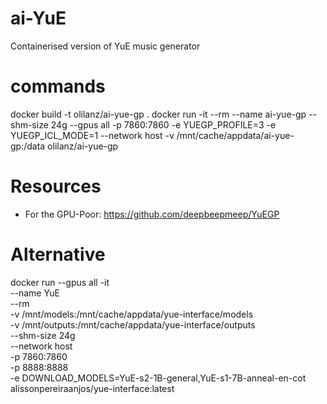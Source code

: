 # ai-YuE
Containerised version of YuE music generator

# commands
docker build -t olilanz/ai-yue-gp .
docker run -it --rm --name ai-yue-gp --shm-size 24g --gpus all -p 7860:7860  -e YUEGP_PROFILE=3 -e YUEGP_ICL_MODE=1 --network host -v /mnt/cache/appdata/ai-yue-gp:/data olilanz/ai-yue-gp

# Resources
* For the GPU-Poor: https://github.com/deepbeepmeep/YuEGP

# Alternative

docker run --gpus all -it \
  --name YuE \
  --rm \
  -v /mnt/models:/mnt/cache/appdata/yue-interface/models \
  -v /mnt/outputs:/mnt/cache/appdata/yue-interface/outputs \
  --shm-size 24g \
  --network host \
  -p 7860:7860 \
  -p 8888:8888 \
  -e DOWNLOAD_MODELS=YuE-s2-1B-general,YuE-s1-7B-anneal-en-cot \
  alissonpereiraanjos/yue-interface:latest
